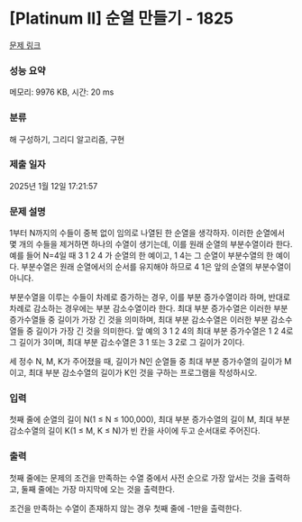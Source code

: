 # [Platinum II] 순열 만들기 - 1825 

[문제 링크](https://www.acmicpc.net/problem/1825) 

### 성능 요약

메모리: 9976 KB, 시간: 20 ms

### 분류

해 구성하기, 그리디 알고리즘, 구현

### 제출 일자

2025년 1월 12일 17:21:57

### 문제 설명

<p>1부터 N까지의 수들이 중복 없이 임의로 나열된 한 순열을 생각하자. 이러한 순열에서 몇 개의 수들을 제거하면 하나의 수열이 생기는데, 이를 원래 순열의 부분수열이라 한다. 예를 들어 N=4일 때 3 1 2 4 가 순열의 한 예이고, 1 4는 그 순열이 부분수열의 한 예이다. 부분수열은 원래 순열에서의 순서를 유지해야 하므로 4 1은 앞의 순열의 부분수열이 아니다.</p>

<p>부분수열을 이루는 수들이 차례로 증가하는 경우, 이를 부분 증가수열이라 하며, 반대로 차례로 감소하는 경우에는 부분 감소수열이라 한다. 최대 부분 증가수열은 이러한 부분 증가수열들 중 길이가 가장 긴 것을 의미하며, 최대 부분 감소수열은 이러한 부분 감소수열들 중 길이가 가장 긴 것을 의미한다. 앞 예의 3 1 2 4의 최대 부분 증가수열은 1 2 4로 그 길이가 3이며, 최대 부분 감소수열은 3 1 또는 3 2로 그 길이가 2이다.</p>

<p>세 정수 N, M, K가 주어졌을 때, 길이가 N인 순열들 중 최대 부분 증가수열의 길이가 M이고, 최대 부분 감소수열의 길이가 K인 것을 구하는 프로그램을 작성하시오.</p>

### 입력 

 <p>첫째 줄에 순열의 길이 N(1 ≤ N ≤ 100,000), 최대 부분 증가수열의 길이 M, 최대 부분 감소수열의 길이 K(1 ≤ M, K ≤ N)가 빈 칸을 사이에 두고 순서대로 주어진다.</p>

### 출력 

 <p>첫째 줄에는 문제의 조건을 만족하는 수열 중에서 사전 순으로 가장 앞서는 것을 출력하고, 둘째 줄에는 가장 마지막에 오는 것을 출력한다.</p>

<p>조건을 만족하는 수열이 존재하지 않는 경우 첫째 줄에 -1만을 출력한다.</p>


